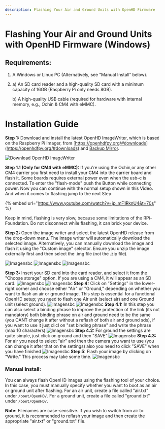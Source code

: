 ```yaml
---
description: Flashing Your Air and Ground Units with OpenHD Firmware
---
```


# Flashing Your Air and Ground Units with OpenHD Firmware (Windows)

## Requirements:

1. A Windows or Linux PC (Alternatively, see "Manual Install" below).
2. 
    a) An SD card reader and a high-quality SD card with a minimum capacity of 16GB (Raspberry Pi only needs 8GB).

    b) A high-quality USB cable (required for hardware with internal memory, e.g., Ochin & CM4 with eMMC).

# Installation Guide

**Step 1:** 
Download and install the latest OpenHD ImageWriter, which is based on the Raspberry Pi Imager, from [https://openhdfpv.org/#downloads](https://openhdfpv.org/#downloads) and [Backup Mirror](downloads.md).

![Download OpenHD ImageWriter](.gitbook/assets/descargarimagewritter.png)

**Step 1.1 (Only for CM4 with eMMC):** 
If you're using the Ochin,or any other CM4 carrier you first need to install your CM4 into the carrier board and flash it. Some boards requires external power even when the usb-c is connected. To enter the "flash-mode" push the Button while connecting power. Now you can continue with the normal setup shown in this Video. And when it comes to flashing jump to the next Step

{% embed url="https://www.youtube.com/watch?v=jp_mF1RknU4&t=70s" %}

  Keep in mind, flashing is very slow, because some limitations of the RPi-Foundation. Do not disconnect while flashing, it can brick your device.


**Step 2:**
Open the image writer and select the latest OpenHD release from the drop-down menu. The image writer will automatically download the selected image. Alternatively, you can manually download the image and flash it using the "Custom image" selector. Ensure you unzip the image externally first and then select the .img file (not the .zip file).

![Imagensbc](.gitbook/assets/Seleccionarimagen1.png)
![Imagensbc](.gitbook/assets/seleccionarimagen2.png)
![Imagensbc](.gitbook/assets/seleccionarimagen3.png)

**Step 3:**
Insert your SD card into the card reader, and select it from the "Choose storage" option. If you are using a CM4, it will appear as an SD card.
![Imagensbc](.gitbook/assets/seleccionarsd1.png)
![Imagensbc](.gitbook/assets/seleccionarsd2.png)
**Step 4:**
Click on "Settings" in the lower-right corner and choose either "Air" or "Ground," depending on whether you want to flash an air or ground image. This step is essential for a functional OpenHD setup; you need to flash one Air unit (select air) and one Ground unit (select ground). 
![Imagensbc](.gitbook/assets/seleccionarconfiguraciones.png)
![Imagensbc](.gitbook/assets/seleccionarconfiguraciones2.png)
**Step 4.1:**
In this step you can also select a binding phrase to improve the protection of the link (its not mandatory) both binding phrase on air and ground need to be the same (you CANT change it after without a reflash of both air and ground sds), if you want to use it just clicl on "set binding phrase" and write the phrase (max 10 characters)
![Imagensbc](.gitbook/assets/seleccionarconfiguraciones2.png)
**Step 4.2:**
For ground the settings are quite simple, just click on ground and then "SAVE"
![Imagensbc](.gitbook/assets/seleccionarconfiguracionesground.png)
**Step 4.3:**
For air you need to select "air" and then the camera you want to use (you can change it after that on the settings) also you need to click "SAVE" when you have finished
![Imagensbc](.gitbook/assets/seleccionarconfiguracionesair.png)
**Step 5:**
Flash your image by clicking on "Write." This process may take some time.
![Imagensbc](.gitbook/assets/writte.png)
### Manual Install:

You can always flash OpenHD images using the flashing tool of your choice. In this case, you must manually specify whether you want to boot as an air or ground unit after flashing. For an air unit, create a file called "air.txt" under `/boot/OpenHD/`. For a ground unit, create a file called "ground.txt" under `/boot/OpenHD/`.

**Note:** Filenames are case-sensitive. If you wish to switch from air to ground, it is recommended to reflash your image and then create the appropriate "air.txt" or "ground.txt" file.
